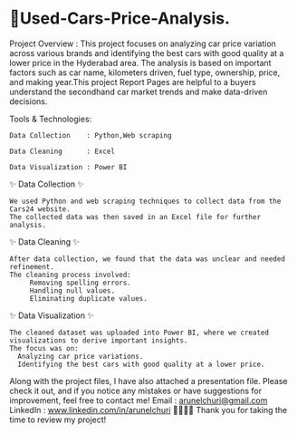 # 🚗Used-Cars-Price-Analysis.

Project Overview :
This project focuses on analyzing car price variation across various brands and identifying the best cars with good quality at a lower price in the Hyderabad area. The analysis is based on important factors such as car name, kilometers driven, fuel type, ownership, price, and making year.This project Report Pages are helpful to a buyers understand the secondhand car market trends and make data-driven decisions.

Tools & Technologies:

    Data Collection    : Python,Web scraping
    
    Data Cleaning      : Excel
    
    Data Visualization : Power BI


✨ Data Collection ✨
    
    We used Python and web scraping techniques to collect data from the Cars24 website.
    The collected data was then saved in an Excel file for further analysis.
    
✨ Data Cleaning  ✨
    
    After data collection, we found that the data was unclear and needed refinement.
    The cleaning process involved:
         Removing spelling errors.
         Handling null values.
         Eliminating duplicate values.
✨ Data Visualization ✨

    The cleaned dataset was uploaded into Power BI, where we created visualizations to derive important insights.
    The focus was on:
      Analyzing car price variations.
      Identifying the best cars with good quality at a lower price.
Along with the project files, I have also attached a presentation file. Please check it out, and if you notice any mistakes or have suggestions for improvement, feel free to contact me!
  Email    : arunelchuri@gmail.com
  LinkedIn : www.linkedin.com/in/arunelchuri
🖤🖤🖤🖤
Thank you for taking the time to review my project! 
